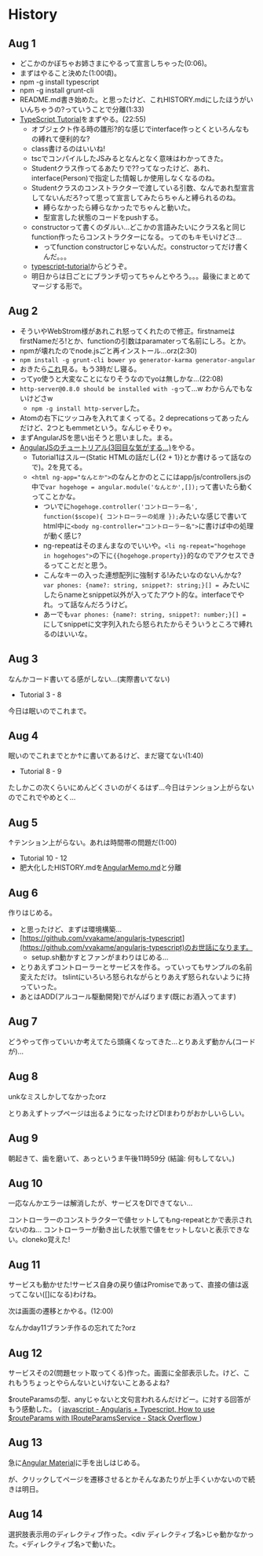 # History

## Aug 1

* どこかのかぼちゃお姉さまにやるって宣言しちゃった(0:06)。
* まずはやること決めた(1:00頃)。
* npm -g install typescript
* npm -g install grunt-cli
* README.md書き始めた。と思ったけど、これHISTORY.mdにしたほうがいいんちゃうの?っていうことで分離(1:33)
* [TypeScript Tutorial](http://www.typescriptlang.org/Tutorial)をまずやる。(22:55)
  * オブジェクト作る時の雛形?的な感じでinterface作っとくといろんなもの縛れて便利的な?
  * class書けるのはいいね!
  * tscでコンパイルしたJSみるとなんとなく意味はわかってきた。
  * Studentクラス作ってるあたりで??ってなったけど、あれ、interface(Person)で指定した情報しか使用しなくなるのね。
  * Studentクラスのコンストラクターで渡している引数、なんであれ型宣言してないんだろ?って思って宣言してみたらちゃんと縛られるのね。
    * 縛らなかったら縛らなかったでちゃんと動いた。
    * 型宣言した状態のコードをpushする。
  * constructorって書くのダルい…どこかの言語みたいにクラス名と同じfunction作ったらコンストラクターになる。ってのもキモいけどさ…
    * ってfunction constructorじゃないんだ。constructorってだけ書くんだ。。。
  * [typescript-tutorial](typescript-tutorial)からどうぞ。
  * 明日からは日ごとにブランチ切ってちゃんとやろう。。。最後にまとめてマージする形で。

## Aug 2

* そういやWebStrom様があれこれ怒ってくれたので修正。firstnameはfirstNameだろ!とか、functionの引数はparamaterって名前にしろ。とか。
* npmが壊れたのでnode.jsごと再インストール…orz(2:30)
* `npm install -g grunt-cli bower yo generator-karma generator-angular`
* おきたら[これ](https://github.com/vvakame/angularjs-typescript)見る。もう3時だし寝る。
* ってyo使うと大変なことになりそうなのでyoは無しかな…(22:08)
* `http-server@0.8.0 should be installed with -g`って…w わからんでもないけどさw
  * `npm -g install http-server`した。
* Atomの右下にツッコみを入れてまくってる。2 deprecationsってあったんだけど、2つともemmetという。なんじゃそりゃ。
* まずAngularJSを思い出そうと思いました。まる。
* [AngularJSのチュートリアル(3回目な気がする…)](https://docs.angularjs.org/tutorial/)をやる。
  * Tutorial1はスルー(Static HTMLの話だし{{2 + 1}}とか書けるって話なので)。2を見てる。
  * `<html ng-app="なんとか">`のなんとかのとこにはapp/js/controllers.jsの中で`var hogehoge = angular.module('なんとか',[]);`って書いたら動くってことかな。
    * ついでに`hogehoge.controller('コントローラー名', function($scope){ コントローラーの処理 });`みたいな感じで書いて
  html中に`<body ng-controller="コントローラー名">`に書けば中の処理が動く感じ?
    * ng-repeatはそのまんまなのでいいや。`<li ng-repeat="hogehoge in hogehoges">`の下に`{{hogehoge.property}}`的なのでアクセスできるってことだと思う。
    * こんなキーの入った連想配列に強制する!みたいなのないんかな?  
    `var phones: {name?: string, snippet?: string;}[] = `みたいにしたらnameとsnippet以外が入ってたアウト的な。interfaceでやれ。って話なんだろうけど。
    * あーでも`var phones: {name?: string, snippet?: number;}[] = `にしてsnippetに文字列入れたら怒られたからそういうところで縛れるのはいいな。

## Aug 3

なんかコード書いてる感がしない…(実際書いてない)

* Tutorial 3 - 8

今日は眠いのでこれまで。

## Aug 4

眠いのでこれまでとか↑に書いてあるけど、まだ寝てない(1:40)

* Tutorial 8 - 9

たしかこの次くらいにめんどくさいのがくるはず…今日はテンション上がらないのでこれでやめとく…


## Aug 5

↑テンション上がらない。あれは時間帯の問題だ(1:00)

* Tutorial 10 - 12
* 肥大化したHISTORY.mdを[AngularMemo.md](AngularMemo.md)と分離

## Aug 6

作りはじめる。

* と思ったけど、まずは環境構築…
* [https://github.com/vvakame/angularjs-typescript](https://github.com/vvakame/angularjs-typescript)のお世話になります。
  * setup.sh動かすとファンがまわりはじめる…
* とりあえずコントローラーとサービスを作る。っていってもサンプルの名前変えただけ。
  tslintにいろいろ怒られながらとりあえず怒られないように持っていった。
* あとはADD(アルコール駆動開発)でがんばります(既にお酒入ってます)

## Aug 7

どうやって作っていいか考えてたら頭痛くなってきた…とりあえず動かん(コードが)…

## Aug 8

unkなミスしかしてなかったorz

とりあえずトップページは出るようになったけどDIまわりがおかしいらしい。

## Aug 9

朝起きて、歯を磨いて、あっというま午後11時59分
(結論: 何もしてない。)

## Aug 10

一応なんかエラーは解消したが、サービスをDIできてない…

コントローラーのコンストラクターで値セットしてもng-repeatとかで表示されないのね…
コントローラーが動き出した状態で値をセットしないと表示できない。cloneko覚えた!

## Aug 11

サービスも動かせた!サービス自身の戻り値はPromiseであって、直接の値は返ってこない([]になる)わけね。

次は画面の遷移とかやる。(12:00)

なんかday11ブランチ作るの忘れてた?orz

## Aug 12

サービスその2(問題セット取ってくる)作った。画面に全部表示した。けど、これもうちょっとやらんないといけないことあるよね?

$routeParamsの型、anyじゃないと文句言われるんだけどー。に対する回答がもう感動した。
( [javascript - Angularjs + Typescript, How to use $routeParams with IRouteParamsService - Stack Overflow ](http://stackoverflow.com/questions/24315893/angularjs-typescript-how-to-use-routeparams-with-irouteparamsservice) )

## Aug 13

急に[Angular Material](https://material.angularjs.org/latest/#/)に手を出しはじめる。

が、クリックしてページを遷移させるとかそんなあたりが上手くいかないので続きは明日。

## Aug 14

選択肢表示用のディレクティブ作った。<div ディレクティブ名>じゃ動かなかった。<ディレクティブ名>で動いた。
